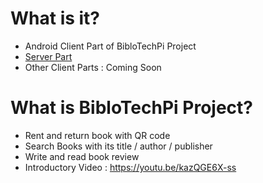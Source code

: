 # What is it?
* Android Client Part of BibloTechPi Project
* [Server Part](https://github.com/e-sung/BibloTechPi-Server)
* Other Client Parts : Coming Soon

# What is BibloTechPi Project?
* Rent and return book with QR code
* Search Books with its title / author / publisher
* Write and read book review
* Introductory Video : https://youtu.be/kazQGE6X-ss
